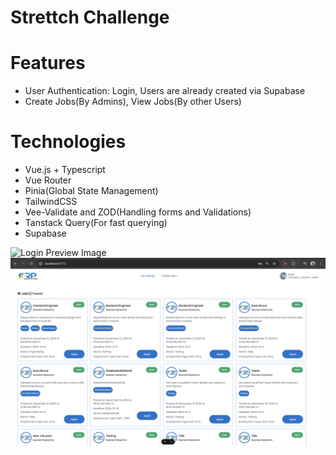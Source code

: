 # Strettch Challenge

# Features
- User Authentication: Login, Users are already created via Supabase
- Create Jobs(By Admins), View Jobs(By other Users)

# Technologies
- Vue.js + Typescript
- Vue Router
- Pinia(Global State Management)
- TailwindCSS
- Vee-Validate and ZOD(Handling forms and Validations)
- Tanstack Query(For fast querying)
- Supabase

![Login Preview Image](https://github.com/UNYUZIMFURA/strettch-challenge/blob/main/Screenshot%202024-12-16%20at%2008.58.59.png)
![Jobs Preview Image](https://github.com/UNYUZIMFURA/strettch-challenge/blob/main/Screenshot%202024-12-18%20at%2010.32.11.png)

